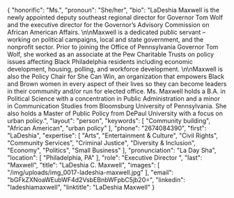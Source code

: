 {
  "honorific": "Ms.",
  "pronoun": "She/her",
  "bio": "LaDeshia Maxwell is the newly appointed deputy southeast regional director for Governor Tom Wolf and the executive director for the Governor’s Advisory Commission on African American Affairs. \n\nMaxwell is a dedicated public servant – working on political campaigns, local and state government, and the nonprofit sector. Prior to joining the Office of Pennsylvania Governor Tom Wolf, she worked as an associate at the Pew Charitable Trusts on policy issues affecting Black Philadelphia residents including economic development, housing, polling, and workforce development. \n\nMaxwell is also the Policy Chair for She Can Win, an organization that empowers Black and Brown women in every aspect of their lives so they can become leaders in their community and/or run for elected office. Ms. Maxwell holds a B.A. in Political Science with a concentration in Public Administration and a minor in Communication Studies from Bloomsburg University of Pennsylvania. She also holds a Master of Public Policy from DePaul University with a focus on urban policy.",
  "layout": "person",
  "keywords": [
    "Community building",
    "African American",
    "urban policy"
  ],
  "phone": "2674084390",
  "first": "LaDeshia",
  "expertise": [
    "Arts",
    "Entertainment & Culture",
    "Civil Rights",
    "Community Services",
    "Criminal Justice",
    "Diversity & Inclusion",
    "Economy",
    "Politics",
    "Small Business"
  ],
  "pronunciation": "La Day Sha",
  "location": [
    "Philadelphia, PA"
  ],
  "role": "Executive Director ",
  "last": "Maxwell",
  "title": "LaDeshia C. Maxwell",
  "images": [
    "/img/uploads/img_0017-ladeshia-maxwell.jpg"
  ],
  "email": "bGFkZXNoaWEubWF4d2VsbEBnbWFpbC5jb20=",
  "linkedin": "ladeshiamaxwell",
  "linktitle": "LaDeshia Maxwell"
}